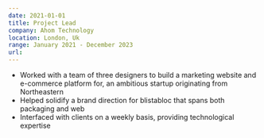 ```yaml
---
date: 2021-01-01
title: Project Lead
company: Ahom Technology
location: London, Uk
range: January 2021 - December 2023
url: 
---
```


- Worked with a team of three designers to build a marketing website and e-commerce platform for, an ambitious startup originating from Northeastern
- Helped solidify a brand direction for blistabloc that spans both packaging and web
- Interfaced with clients on a weekly basis, providing technological expertise
